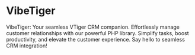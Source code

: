 # VibeTiger
VibeTiger: Your seamless VTiger CRM companion. Effortlessly manage customer relationships with our powerful PHP library. Simplify tasks, boost productivity, and elevate the customer experience. Say hello to seamless CRM integration!
